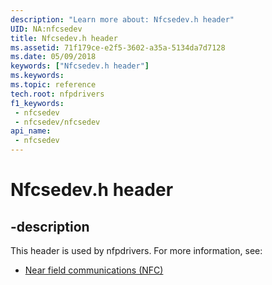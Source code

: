 ```yaml
---
description: "Learn more about: Nfcsedev.h header"
UID: NA:nfcsedev
title: Nfcsedev.h header
ms.assetid: 71f179ce-e2f5-3602-a35a-5134da7d7128
ms.date: 05/09/2018
keywords: ["Nfcsedev.h header"]
ms.keywords: 
ms.topic: reference
tech.root: nfpdrivers
f1_keywords:
 - nfcsedev
 - nfcsedev/nfcsedev
api_name:
 - nfcsedev
---
```


# Nfcsedev.h header


## -description

This header is used by nfpdrivers. For more information, see:

- [Near field communications (NFC)](../_nfpdrivers/index.md)

